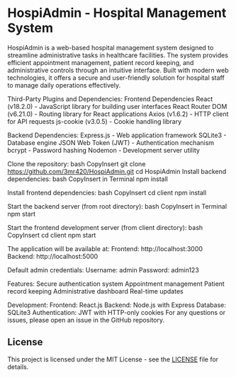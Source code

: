 # HospiAdmin - Hospital Management System

HospiAdmin is a web-based hospital management system designed to streamline administrative tasks in healthcare facilities. The system provides efficient appointment management, patient record keeping, and administrative controls through an intuitive interface. Built with modern web technologies, it offers a secure and user-friendly solution for hospital staff to manage daily operations effectively.

Third-Party Plugins and Dependencies:
Frontend Dependencies
React (v18.2.0) - JavaScript library for building user interfaces
React Router DOM (v6.21.0) - Routing library for React applications
Axios (v1.6.2) - HTTP client for API requests
js-cookie (v3.0.5) - Cookie handling library

Backend Dependencies:
Express.js - Web application framework
SQLite3 - Database engine
JSON Web Token (JWT) - Authentication mechanism
bcrypt - Password hashing
Nodemon - Development server utility

Clone the repository:
bash
CopyInsert
git clone https://github.com/3mr420/HospiAdmin.git
cd HospiAdmin
Install backend dependencies:
bash
CopyInsert in Terminal
npm install

Install frontend dependencies:
bash
CopyInsert
cd client
npm install

Start the backend server (from root directory):
bash
CopyInsert in Terminal
npm start

Start the frontend development server (from client directory):
bash
CopyInsert
cd client
npm start

The application will be available at:
Frontend: http://localhost:3000
Backend: http://localhost:5000

Default admin credentials:
Username: admin
Password: admin123

Features:
Secure authentication system
Appointment management
Patient record keeping
Administrative dashboard
Real-time updates

Development:
Frontend: React.js
Backend: Node.js with Express
Database: SQLite3
Authentication: JWT with HTTP-only cookies
For any questions or issues, please open an issue in the GitHub repository.
## License

This project is licensed under the MIT License - see the [LICENSE](LICENSE) file for details.
